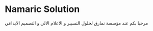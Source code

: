 
 

 <h1>  Namaric Solution</h1>
 
 مرحبا بكم عند مؤسسة نمارق لحلول التسيير و الاعلام الالي و التصميم الابداعي
    


   
    
    

